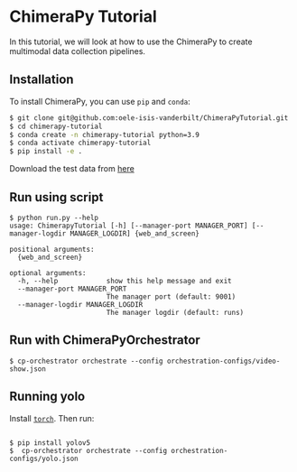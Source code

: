# ChimeraPy Tutorial
In this tutorial, we will look at how to use the ChimeraPy to create multimodal data collection pipelines.

## Installation
To install ChimeraPy, you can use `pip` and `conda`:
```bash
$ git clone git@github.com:oele-isis-vanderbilt/ChimeraPyTutorial.git
$ cd chimerapy-tutorial
$ conda create -n chimerapy-tutorial python=3.9
$ conda activate chimerapy-tutorial
$ pip install -e .
```

Download the test data from [here](https://vanderbilt.box.com/s/2xpp0e2uy3mhr1iuipnpbgumf80yqyuu)

## Run using script
```shell
$ python run.py --help
usage: ChimerapyTutorial [-h] [--manager-port MANAGER_PORT] [--manager-logdir MANAGER_LOGDIR] {web_and_screen}

positional arguments:
  {web_and_screen}

optional arguments:
  -h, --help            show this help message and exit
  --manager-port MANAGER_PORT
                        The manager port (default: 9001)
  --manager-logdir MANAGER_LOGDIR
                        The manager logdir (default: runs)
```

## Run with ChimeraPyOrchestrator
```shell
$ cp-orchestrator orchestrate --config orchestration-configs/video-show.json
```

## Running yolo
Install [`torch`](https://pytorch.org/get-started/locally/). Then run:
```shell

$ pip install yolov5
$  cp-orchestrator orchestrate --config orchestration-configs/yolo.json
```